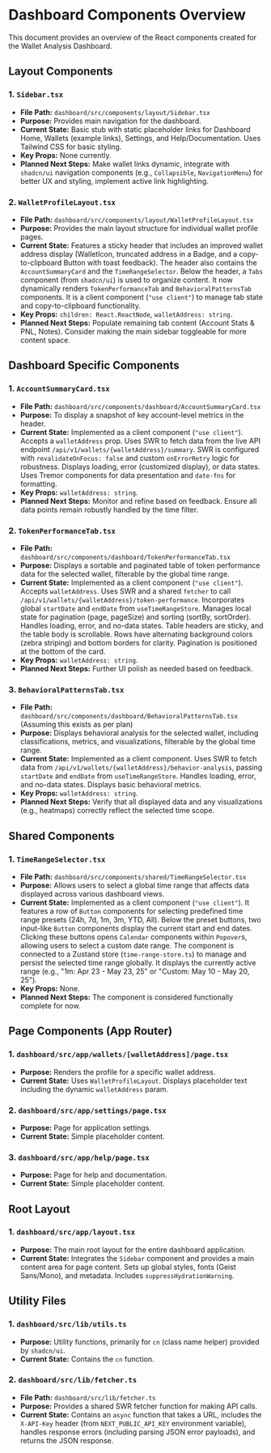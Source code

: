 # Dashboard Components Overview

This document provides an overview of the React components created for the Wallet Analysis Dashboard.

## Layout Components

### 1. `Sidebar.tsx`

-   **File Path:** `dashboard/src/components/layout/Sidebar.tsx`
-   **Purpose:** Provides main navigation for the dashboard.
-   **Current State:** Basic stub with static placeholder links for Dashboard Home, Wallets (example links), Settings, and Help/Documentation. Uses Tailwind CSS for basic styling.
-   **Key Props:** None currently.
-   **Planned Next Steps:** Make wallet links dynamic, integrate with `shadcn/ui` navigation components (e.g., `Collapsible`, `NavigationMenu`) for better UX and styling, implement active link highlighting.

### 2. `WalletProfileLayout.tsx`

-   **File Path:** `dashboard/src/components/layout/WalletProfileLayout.tsx`
-   **Purpose:** Provides the main layout structure for individual wallet profile pages.
-   **Current State:** Features a sticky header that includes an improved wallet address display (WalletIcon, truncated address in a Badge, and a copy-to-clipboard Button with toast feedback). The header also contains the `AccountSummaryCard` and the `TimeRangeSelector`. Below the header, a `Tabs` component (from `shadcn/ui`) is used to organize content. It now dynamically renders `TokenPerformanceTab` and `BehavioralPatternsTab` components. It is a client component (`"use client"`) to manage tab state and copy-to-clipboard functionality.
-   **Key Props:** `children: React.ReactNode`, `walletAddress: string`.
-   **Planned Next Steps:** Populate remaining tab content (Account Stats & PNL, Notes). Consider making the main sidebar toggleable for more content space.

## Dashboard Specific Components

### 1. `AccountSummaryCard.tsx`

-   **File Path:** `dashboard/src/components/dashboard/AccountSummaryCard.tsx`
-   **Purpose:** To display a snapshot of key account-level metrics in the header.
-   **Current State:** Implemented as a client component (`"use client"`). Accepts a `walletAddress` prop. Uses SWR to fetch data from the live API endpoint `/api/v1/wallets/{walletAddress}/summary`. SWR is configured with `revalidateOnFocus: false` and custom `onErrorRetry` logic for robustness. Displays loading, error (customized display), or data states. Uses Tremor components for data presentation and `date-fns` for formatting.
-   **Key Props:** `walletAddress: string`.
-   **Planned Next Steps:** Monitor and refine based on feedback. Ensure all data points remain robustly handled by the time filter.

### 2. `TokenPerformanceTab.tsx`

-   **File Path:** `dashboard/src/components/dashboard/TokenPerformanceTab.tsx`
-   **Purpose:** Displays a sortable and paginated table of token performance data for the selected wallet, filterable by the global time range.
-   **Current State:** Implemented as a client component (`"use client"`). Accepts `walletAddress`. Uses SWR and a shared `fetcher` to call `/api/v1/wallets/{walletAddress}/token-performance`. Incorporates global `startDate` and `endDate` from `useTimeRangeStore`. Manages local state for pagination (page, pageSize) and sorting (sortBy, sortOrder). Handles loading, error, and no-data states. Table headers are sticky, and the table body is scrollable. Rows have alternating background colors (zebra striping) and bottom borders for clarity. Pagination is positioned at the bottom of the card.
-   **Key Props:** `walletAddress: string`.
-   **Planned Next Steps:** Further UI polish as needed based on feedback.

### 3. `BehavioralPatternsTab.tsx`

-   **File Path:** `dashboard/src/components/dashboard/BehavioralPatternsTab.tsx` (Assuming this exists as per plan)
-   **Purpose:** Displays behavioral analysis for the selected wallet, including classifications, metrics, and visualizations, filterable by the global time range.
-   **Current State:** Implemented as a client component. Uses SWR to fetch data from `/api/v1/wallets/{walletAddress}/behavior-analysis`, passing `startDate` and `endDate` from `useTimeRangeStore`. Handles loading, error, and no-data states. Displays basic behavioral metrics.
-   **Key Props:** `walletAddress: string`.
-   **Planned Next Steps:** Verify that all displayed data and any visualizations (e.g., heatmaps) correctly reflect the selected time scope.

## Shared Components

### 1. `TimeRangeSelector.tsx`

-   **File Path:** `dashboard/src/components/shared/TimeRangeSelector.tsx`
-   **Purpose:** Allows users to select a global time range that affects data displayed across various dashboard views.
-   **Current State:** Implemented as a client component (`"use client"`). It features a row of `Button` components for selecting predefined time range presets (24h, 7d, 1m, 3m, YTD, All). Below the preset buttons, two input-like `Button` components display the current start and end dates. Clicking these buttons opens `Calendar` components within `Popover`s, allowing users to select a custom date range. The component is connected to a Zustand store (`time-range-store.ts`) to manage and persist the selected time range globally. It displays the currently active range (e.g., "1m: Apr 23 - May 23, 25" or "Custom: May 10 - May 20, 25").
-   **Key Props:** None.
-   **Planned Next Steps:** The component is considered functionally complete for now.

## Page Components (App Router)

### 1. `dashboard/src/app/wallets/[walletAddress]/page.tsx`

-   **Purpose:** Renders the profile for a specific wallet address.
-   **Current State:** Uses `WalletProfileLayout`. Displays placeholder text including the dynamic `walletAddress` param.

### 2. `dashboard/src/app/settings/page.tsx`

-   **Purpose:** Page for application settings.
-   **Current State:** Simple placeholder content.

### 3. `dashboard/src/app/help/page.tsx`

-   **Purpose:** Page for help and documentation.
-   **Current State:** Simple placeholder content.

## Root Layout

### 1. `dashboard/src/app/layout.tsx`

-   **Purpose:** The main root layout for the entire dashboard application.
-   **Current State:** Integrates the `Sidebar` component and provides a main content area for page content. Sets up global styles, fonts (Geist Sans/Mono), and metadata. Includes `suppressHydrationWarning`.

## Utility Files

### 1. `dashboard/src/lib/utils.ts`

-   **Purpose:** Utility functions, primarily for `cn` (class name helper) provided by `shadcn/ui`.
-   **Current State:** Contains the `cn` function.

### 2. `dashboard/src/lib/fetcher.ts`

-   **File Path:** `dashboard/src/lib/fetcher.ts`
-   **Purpose:** Provides a shared SWR fetcher function for making API calls.
-   **Current State:** Contains an `async` function that takes a URL, includes the `X-API-Key` header (from `NEXT_PUBLIC_API_KEY` environment variable), handles response errors (including parsing JSON error payloads), and returns the JSON response. 